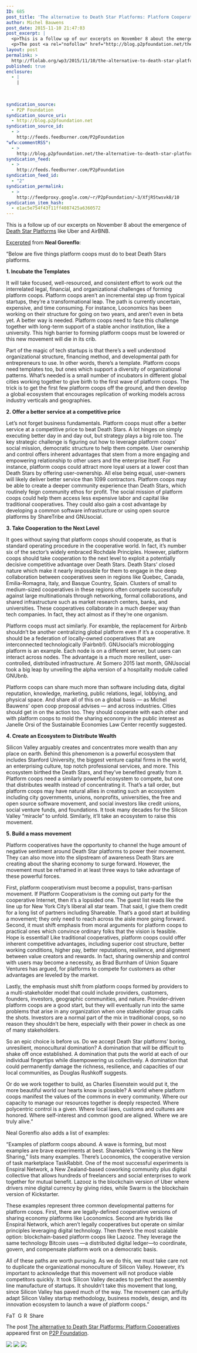 ```yaml
---
ID: 685
post_title: 'The alternative to Death Star Platforms: Platform Cooperatives'
author: Michel Bauwens
post_date: 2015-11-10 21:47:03
post_excerpt: |
  <p>This is a follow up of our excerpts on November 8 about the emergence of Death Star Platforms like Uber and AirBNB. Excerpted from Neal Gorenflo: &ldquo;Below are five things platform coops must do to beat Death Stars platforms. 1. Incubate the Templates It will take focused, well-resourced, and consistent effort to work out the [&hellip;]</p>
  <p>The post <a rel="nofollow" href="http://blog.p2pfoundation.net/the-alternative-to-death-star-platforms-platform-cooperatives/2015/11/10">The alternative to Death Star Platforms: Platform Cooperatives</a> appeared first on <a rel="nofollow" href="http://blog.p2pfoundation.net/">P2P Foundation</a>.</p>
layout: post
permalink: >
  http://flolab.org/wp3/2015/11/10/the-alternative-to-death-star-platforms-platform-cooperatives/
published: true
enclosure:
  - |
    |
        
        
        
syndication_source:
  - P2P Foundation
syndication_source_uri:
  - http://blog.p2pfoundation.net
syndication_source_id:
  - >
    http://feeds.feedburner.com/P2pFoundation
"wfw:commentRSS":
  - >
    http://blog.p2pfoundation.net/the-alternative-to-death-star-platforms-platform-cooperatives/2015/11/10/feed
syndication_feed:
  - >
    http://feeds.feedburner.com/P2pFoundation
syndication_feed_id:
  - "2"
syndication_permalink:
  - >
    http://feedproxy.google.com/~r/P2pFoundation/~3/XfjR5twsvk8/10
syndication_item_hash:
  - e1ac5e754f43f11ff4087425a6360572
---
```

This is a follow up of our excerpts on November 8 about the emergence of [Death Star Platforms][1] like Uber and AirBNB.

[Excerpted][2] from **Neal Gorenflo**:

“Below are five things platform coops must do to beat Death Stars platforms.

**1\. Incubate the Templates**

It will take focused, well-resourced, and consistent effort to work out the interrelated legal, financial, and organizational challenges of forming platform coops. Platform coops aren’t an incremental step up from typical startups, they’re a transformational leap. The path is currently uncertain, expensive, and time consuming. For instance, Loconomics has been working on their structure for going on two years, and aren’t even in beta yet. A better way is needed. Platform coops need to face this challenge together with long-term support of a stable anchor institution, like a university. This high barrier to forming platform coops must be lowered or this new movement will die in its crib.

Part of the magic of tech startups is that there’s a well understood organizational structure, financing method, and developmental path for entrepreneurs to use. In other words, there’s a template. Platform coops need templates too, but ones which support a diversity of organizational patterns. What’s needed is a small number of incubators in different global cities working together to give birth to the first wave of platform coops. The trick is to get the first few platform coops off the ground, and then develop a global ecosystem that encourages replication of working models across industry verticals and geographies.

**2\. Offer a better service at a competitive price**

Let’s not forget business fundamentals. Platform coops must offer a better service at a competitive price to beat Death Stars. A lot hinges on simply executing better day in and day out, but strategy plays a big role too. The key strategic challenge is figuring out how to leverage platform coops’ social mission, democratic structure to help them compete. User ownership and control offers inherent advantages that stem from a more engaging and empowering relationship to other users and the enterprise itself. For instance, platform coops could attract more loyal users at a lower cost than Death Stars by offering user-ownership. All else being equal, user-owners will likely deliver better service than 1099 contractors. Platform coops may be able to create a deeper community experience than Death Stars, which routinely feign community ethos for profit. The social mission of platform coops could help them access less expensive labor and capital like traditional cooperatives. They could also gain a cost advantage by developing a common software infrastructure or using open source platforms by ShareTribe and GNUsocial.

**3\. Take Cooperation to the Next Level**

It goes without saying that platform coops should cooperate, as that is standard operating procedure in the cooperative world. In fact, it’s number six of the sector’s widely embraced Rochdale Principles. However, platform coops should take cooperation to the next level to exploit a potentially decisive competitive advantage over Death Stars. Death Stars’ closed nature which make it nearly impossible for them to engage in the deep collaboration between cooperatives seen in regions like Quebec, Canada, Emilia-Romagna, Italy, and Basque Country, Spain. Clusters of small to medium-sized cooperatives in these regions often compete successfully against large multinationals through networking, formal collaborations, and shared infrastructure such as market research centers, banks, and universities. These cooperatives collaborate in a much deeper way than tech companies. In fact, they act almost as if they’re one organism.

Platform coops must act similarly. For examble, the replacement for Airbnb shouldn’t be another centralizing global platform even if it’s a cooperative. It should be a federation of locally-owned cooperatives that are interconnected technologically (Fairbnb!). GNUsocial’s microblogging platform is an example. Each node is on a different server, but users can interact across nodes. The advantage is a much more resilient, user-controlled, distributed infrastructure. At Somero 2015 last month, GNUsocial took a big leap by unveiling the alpha version of a hospitality module called GNUbnb.

Platform coops can share much more than software including data, digital reputation, knowledge, marketing, public relations, legal, lobbying, and physical space. And share all of this on a global basis — as Michel Bauwens’ open coop proposal advises — and across industries. Cities should get in on the action too. They should cooperate with each other and with platform coops to mold the sharing economy in the public interest as Janelle Orsi of the Sustainable Economies Law Center recently suggested.

**4\. Create an Ecosystem to Distribute Wealth**

Silicon Valley arguably creates and concentrates more wealth than any place on earth. Behind this phenomenon is a powerful ecosystem that includes Stanford University, the biggest venture capital firms in the world, an enterprising culture, top notch professional services, and more. This ecosystem birthed the Death Stars, and they’ve benefited greatly from it. Platform coops need a similarly powerful ecosystem to compete, but one that distributes wealth instead of concentrating it. That’s a tall order, but platform coops may have natural allies in creating such an ecosystem including city governments, unions, nonprofits, universities, the free and open source software movement, and social investors like credit unions, social venture funds, and foundations. It took many decades for the Silicon Valley “miracle” to unfold. Similarly, it’ll take an ecosystem to raise this movement.

**5\. Build a mass movement**

Platform cooperatives have the opportunity to channel the huge amount of negative sentiment around Death Star platforms to power their movement. They can also move into the slipstream of awareness Death Stars are creating about the sharing economy to surge forward. However, the movement must be reframed in at least three ways to take advantage of these powerful forces.

First, platform cooperativism must become a populist, trans-partisan movement. If Platform Cooperativism is the coming out party for the cooperative Internet, then it’s a lopsided one. The guest list reads like the line up for New York City’s liberal all star team. That said, I give them credit for a long list of partners including Shareable. That’s a good start at building a movement; they only need to reach across the aisle more going forward.  
Second, it must shift emphasis from moral arguments for platform coops to practical ones which convince ordinary folks that the vision is feasible. Hope is essential! Like traditional cooperatives, platform coops could offer inherent competitive advantages, including superior cost structure, better working conditions, higher pay, better reputations, resilience, and alignment between value creators and rewards. In fact, sharing ownership and control with users may become a necessity, as Brad Burnham of Union Square Ventures has argued, for platforms to compete for customers as other advantages are leveled by the market.

Lastly, the emphasis must shift from platform coops formed by providers to a multi-stakeholder model that could include providers, customers, founders, investors, geographic communities, and nature. Provider-driven platform coops are a good start, but they will eventually run into the same problems that arise in any organization when one stakeholder group calls the shots. Investors are a normal part of the mix in traditional coops, so no reason they shouldn’t be here, especially with their power in check as one of many stakeholders.

So an epic choice is before us. Do we accept Death Star platforms’ boring, unresilient, monocultural domination? A domination that will be difficult to shake off once established. A domination that puts the world at each of our individual fingertips while disempowering us collectively. A domination that could permanently damage the richness, resilience, and capacities of our local communities, as Douglas Rushkoff suggests.

Or do we work together to build, as Charles Eisenstein would put it, the more beautiful world our hearts know is possible? A world where platform coops manifest the values of the commons in every community. Where our capacity to manage our resources together is deeply respected. Where polycentric control is a given. Where local laws, customs and cultures are honored. Where self-interest and common good are aligned. Where we are truly alive.” 

Neal Gorenflo also adds a list of examples:

“Examples of platform coops abound. A wave is forming, but most examples are brave experiments at best. Shareable’s “Owning is the New Sharing,” lists many examples. There’s Loconomics, the cooperative version of task marketplace TaskRabbit. One of the most successful experiments is Enspiral Network, a New Zealand-based coworking community plus digital collective that allows hundreds of freelancers and social enterprises to work together for mutual benefit. Lazooz is the blockchain version of Uber where drivers mine digital currency by giving rides, while Swarm is the blockchain version of Kickstarter.

These examples represent three common developmental patterns for platform coops. First, there are legally-defined cooperative versions of sharing economy platforms like Loconomics. Second are hybrids like Enspiral Network, which aren’t legally cooperatives but operate on similar principles leveraging digital technology. Then there’s the most scalable option: blockchain-based platform coops like Lazooz. They leverage the same technology Bitcoin uses —a distributed digital ledger—to coordinate, govern, and compensate platform work on a democratic basis.

All of these paths are worth pursuing. As we do this, we must take care not to duplicate the organizational monoculture of Silicon Valley. However, it’s important to acknowledge that this movement will not produce viable competitors quickly. It took Silicon Valley decades to perfect the assembly line manufacture of startups. It shouldn’t take this movement that long, since Silicon Valley has paved much of the way. The movement can artfully adapt Silicon Valley startup methodology, business models, design, and its innovation ecosystem to launch a wave of platform coops.”

<a class="a2a_button_facebook" href="http://www.addtoany.com/add_to/facebook?linkurl=http%3A%2F%2Fblog.p2pfoundation.net%2Fthe-alternative-to-death-star-platforms-platform-cooperatives%2F2015%2F11%2F10&linkname=The%20alternative%20to%20Death%20Star%20Platforms%3A%20Platform%20Cooperatives" title="Facebook" rel="nofollow"><img src="http://blog.p2pfoundation.net/wp-content/plugins/add-to-any/icons/facebook.png" width="16" height="16" alt="Facebook" /></a><a class="a2a_button_twitter" href="http://www.addtoany.com/add_to/twitter?linkurl=http%3A%2F%2Fblog.p2pfoundation.net%2Fthe-alternative-to-death-star-platforms-platform-cooperatives%2F2015%2F11%2F10&linkname=The%20alternative%20to%20Death%20Star%20Platforms%3A%20Platform%20Cooperatives" title="Twitter" rel="nofollow"><img src="http://blog.p2pfoundation.net/wp-content/plugins/add-to-any/icons/twitter.png" width="16" height="16" alt="Twitter" /></a><a class="a2a_button_google_plus" href="http://www.addtoany.com/add_to/google_plus?linkurl=http%3A%2F%2Fblog.p2pfoundation.net%2Fthe-alternative-to-death-star-platforms-platform-cooperatives%2F2015%2F11%2F10&linkname=The%20alternative%20to%20Death%20Star%20Platforms%3A%20Platform%20Cooperatives" title="Google+" rel="nofollow"><img src="http://blog.p2pfoundation.net/wp-content/plugins/add-to-any/icons/google_plus.png" width="16" height="16" alt="Google+" /></a><a class="a2a_button_reddit" href="http://www.addtoany.com/add_to/reddit?linkurl=http%3A%2F%2Fblog.p2pfoundation.net%2Fthe-alternative-to-death-star-platforms-platform-cooperatives%2F2015%2F11%2F10&linkname=The%20alternative%20to%20Death%20Star%20Platforms%3A%20Platform%20Cooperatives" title="Reddit" rel="nofollow"><img src="http://blog.p2pfoundation.net/wp-content/plugins/add-to-any/icons/reddit.png" width="16" height="16" alt="Reddit" /></a><a class="a2a_dd a2a_target addtoany_share_save" href="https://www.addtoany.com/share#url=http%3A%2F%2Fblog.p2pfoundation.net%2Fthe-alternative-to-death-star-platforms-platform-cooperatives%2F2015%2F11%2F10&title=The%20alternative%20to%20Death%20Star%20Platforms%3A%20Platform%20Cooperatives" id="wpa2a_2"><img src="http://blog.p2pfoundation.net/wp-content/plugins/add-to-any/share_save_120_16.png" width="120" height="16" alt="Share" /></a>

The post <a rel="nofollow" href="http://blog.p2pfoundation.net/the-alternative-to-death-star-platforms-platform-cooperatives/2015/11/10">The alternative to Death Star Platforms: Platform Cooperatives</a> appeared first on <a rel="nofollow" href="http://blog.p2pfoundation.net/">P2P Foundation</a>.

<div class="feedflare">
  <a href="http://feeds.feedburner.com/~ff/P2pFoundation?a=XfjR5twsvk8:L9Hd4_2UyWY:7Q72WNTAKBA"><img src="http://feeds.feedburner.com/~ff/P2pFoundation?d=7Q72WNTAKBA" border="0" /></img></a> <a href="http://feeds.feedburner.com/~ff/P2pFoundation?a=XfjR5twsvk8:L9Hd4_2UyWY:D7DqB2pKExk"><img src="http://feeds.feedburner.com/~ff/P2pFoundation?i=XfjR5twsvk8:L9Hd4_2UyWY:D7DqB2pKExk" border="0" /></img></a> <a href="http://feeds.feedburner.com/~ff/P2pFoundation?a=XfjR5twsvk8:L9Hd4_2UyWY:2mJPEYqXBVI"><img src="http://feeds.feedburner.com/~ff/P2pFoundation?d=2mJPEYqXBVI" border="0" /></img></a>
</div>

<img src="http://feeds.feedburner.com/~r/P2pFoundation/~4/XfjR5twsvk8" height="1" width="1" alt="" />

 [1]: http://p2pfoundation.net/Death_Star_Platforms
 [2]: http://www.shareable.net/blog/how-platform-coops-can-beat-death-stars-like-uber-to-create-a-real-sharing-economy